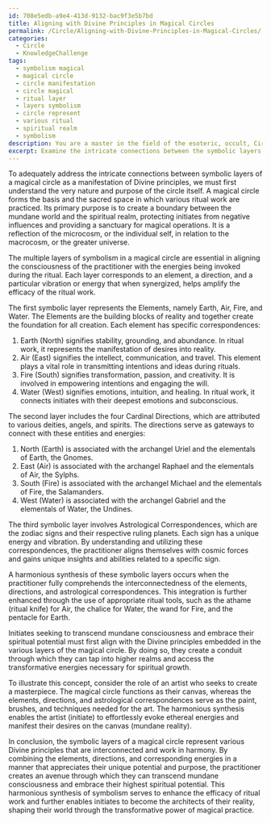 ```yaml
---
id: 708e5edb-a9e4-413d-9132-bac9f3e5b7bd
title: Aligning with Divine Principles in Magical Circles
permalink: /Circle/Aligning-with-Divine-Principles-in-Magical-Circles/
categories:
  - Circle
  - KnowledgeChallenge
tags:
  - symbolism magical
  - magical circle
  - circle manifestation
  - circle magical
  - ritual layer
  - layers symbolism
  - circle represent
  - various ritual
  - spiritual realm
  - symbolism
description: You are a master in the field of the esoteric, occult, Circle and Education. You are a writer of tests, challenges, textbooks and deep knowledge on Circle for initiates and students to gain deep insights and understanding from. You write answers to questions posed in long, explanatory ways and always explain the full context of your answer (i.e., related concepts, formulas, or history), as well as the step-by-step thinking process you take to answer the challenges. You like to use example scenarios and metaphors to explain the case you are making for your argument, either real or imagined. Summarize the key themes, ideas, and conclusions at the end.
excerpt: Examine the intricate connections between the symbolic layers of a magical circle as a manifestation of Divine principles, and demonstrate how the elements, directions, and various correspondences contained within can be harmoniously synthesized to enhance the efficacy of ritual work for initiates seeking to transcend mundane consciousness and embrace their spiritual potential.
---
```

To adequately address the intricate connections between symbolic layers of a magical circle as a manifestation of Divine principles, we must first understand the very nature and purpose of the circle itself. A magical circle forms the basis and the sacred space in which various ritual work are practiced. Its primary purpose is to create a boundary between the mundane world and the spiritual realm, protecting initiates from negative influences and providing a sanctuary for magical operations. It is a reflection of the microcosm, or the individual self, in relation to the macrocosm, or the greater universe.

The multiple layers of symbolism in a magical circle are essential in aligning the consciousness of the practitioner with the energies being invoked during the ritual. Each layer corresponds to an element, a direction, and a particular vibration or energy that when synergized, helps amplify the efficacy of the ritual work.

The first symbolic layer represents the Elements, namely Earth, Air, Fire, and Water. The Elements are the building blocks of reality and together create the foundation for all creation. Each element has specific correspondences:

1. Earth (North) signifies stability, grounding, and abundance. In ritual work, it represents the manifestation of desires into reality.
2. Air (East) signifies the intellect, communication, and travel. This element plays a vital role in transmitting intentions and ideas during rituals.
3. Fire (South) signifies transformation, passion, and creativity. It is involved in empowering intentions and engaging the will.
4. Water (West) signifies emotions, intuition, and healing. In ritual work, it connects initiates with their deepest emotions and subconscious.

The second layer includes the four Cardinal Directions, which are attributed to various deities, angels, and spirits. The directions serve as gateways to connect with these entities and energies:

1. North (Earth) is associated with the archangel Uriel and the elementals of Earth, the Gnomes.
2. East (Air) is associated with the archangel Raphael and the elementals of Air, the Sylphs.
3. South (Fire) is associated with the archangel Michael and the elementals of Fire, the Salamanders.
4. West (Water) is associated with the archangel Gabriel and the elementals of Water, the Undines.

The third symbolic layer involves Astrological Correspondences, which are the zodiac signs and their respective ruling planets. Each sign has a unique energy and vibration. By understanding and utilizing these correspondences, the practitioner aligns themselves with cosmic forces and gains unique insights and abilities related to a specific sign.

A harmonious synthesis of these symbolic layers occurs when the practitioner fully comprehends the interconnectedness of the elements, directions, and astrological correspondences. This integration is further enhanced through the use of appropriate ritual tools, such as the athame (ritual knife) for Air, the chalice for Water, the wand for Fire, and the pentacle for Earth.

Initiates seeking to transcend mundane consciousness and embrace their spiritual potential must first align with the Divine principles embedded in the various layers of the magical circle. By doing so, they create a conduit through which they can tap into higher realms and access the transformative energies necessary for spiritual growth.

To illustrate this concept, consider the role of an artist who seeks to create a masterpiece. The magical circle functions as their canvas, whereas the elements, directions, and astrological correspondences serve as the paint, brushes, and techniques needed for the art. The harmonious synthesis enables the artist (initiate) to effortlessly evoke ethereal energies and manifest their desires on the canvas (mundane reality).

In conclusion, the symbolic layers of a magical circle represent various Divine principles that are interconnected and work in harmony. By combining the elements, directions, and corresponding energies in a manner that appreciates their unique potential and purpose, the practitioner creates an avenue through which they can transcend mundane consciousness and embrace their highest spiritual potential. This harmonious synthesis of symbolism serves to enhance the efficacy of ritual work and further enables initiates to become the architects of their reality, shaping their world through the transformative power of magical practice.
